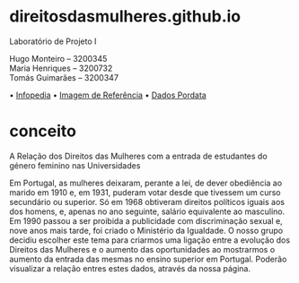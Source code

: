 # direitosdasmulheres.github.io

Laboratório de Projeto I

Hugo Monteiro – 3200345  
Maria Henriques – 3200732  
Tomás Guimarães – 3200347

• [Infopedia](https://www.infopedia.pt/apoio/artigos/$historia-dos-direitos-da-mulher )
• [Imagem de Referência](https://www.politize.com.br/wp-content/uploads/2022/03/A-Histo%CC%81ria-dos-Direitos-das-Mulheres-3.png)
• [Dados Pordata](https://www.pordata.pt/portugal/alunos+matriculados+no+ensino+superior+total+e+por+sexo-1048-8485)

# conceito

A Relação dos Direitos das Mulheres com a entrada de estudantes do género feminino nas Universidades

Em Portugal, as mulheres deixaram, perante a lei, de dever obediência ao marido em 1910 e, em 1931, puderam votar desde que tivessem um curso secundário ou superior. Só em 1968 obtiveram direitos políticos iguais aos dos homens, e, apenas no ano seguinte, salário equivalente ao masculino. Em 1990 passou a ser proibida a publicidade com discriminação sexual e, nove anos mais tarde, foi criado o Ministério da Igualdade.
O nosso grupo decidiu escolher este tema para criarmos uma ligação entre a evolução dos Direitos das Mulheres e o aumento das oportunidades ao mostrarmos o aumento da entrada das mesmas no ensino superior em Portugal. Poderão visualizar a relação entres estes dados, através da nossa página.
